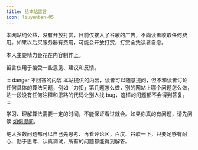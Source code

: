 ```yaml
---
title: 给本站留言
icon: liuyanban-05
---
```


本网站纯公益，没有开放打赏，目前仅接入了谷歌的广告，不向读者收取任何费用。如果以后买服务器有费用，可能会开放打赏，打赏全凭读者自愿。

本人主要精力会花在内容制作上。

留言仅用于接受一些意见、建议和反馈。

::: danger 不回答的内容
本站提供的内容，读者可以随意提问，但不和读者讨论任何具体的算法问题，例如「力扣」第几题怎么做，别的网站上哪个问题怎么做，贴一段没有任何注释和思路的代码让别人找 bug，这样的问题都不会得到答复。
::: 


学习、理解算法需要一定的时间，不能保证看过就会。如果你真的有问题，请先阅读 [如何提问](https://suanfa8.com/algorithm-basic/reference/how-to-ask-questions/)。

绝大多数问题都可以自己先思考、再看评论区，百度、谷歌一下，只要足够有耐心、勤于思考、认真调试，所有的问题都能得到解答。